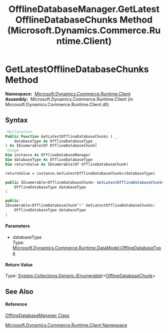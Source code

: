 ﻿---
title: OfflineDatabaseManager.GetLatestOfflineDatabaseChunks Method  (Microsoft.Dynamics.Commerce.Runtime.Client)
TOCTitle: GetLatestOfflineDatabaseChunks Method
ms:assetid: M:Microsoft.Dynamics.Commerce.Runtime.Client.OfflineDatabaseManager.GetLatestOfflineDatabaseChunks(Microsoft.Dynamics.Commerce.Runtime.DataModel.OfflineDatabaseType)
ms:mtpsurl: https://technet.microsoft.com/en-us/library/microsoft.dynamics.commerce.runtime.client.offlinedatabasemanager.getlatestofflinedatabasechunks(v=AX.60)
ms:contentKeyID: 65320232
ms.date: 05/18/2015
mtps_version: v=AX.60
f1_keywords:
- Microsoft.Dynamics.Commerce.Runtime.Client.OfflineDatabaseManager.GetLatestOfflineDatabaseChunks
dev_langs:
- CSharp
- C++
- VB
---

# GetLatestOfflineDatabaseChunks Method

**Namespace:**  [Microsoft.Dynamics.Commerce.Runtime.Client](microsoft-dynamics-commerce-runtime-client-namespace.md)  
**Assembly:**  Microsoft.Dynamics.Commerce.Runtime.Client (in Microsoft.Dynamics.Commerce.Runtime.Client.dll)

## Syntax

``` vb
'Declaration
Public Function GetLatestOfflineDatabaseChunks ( _
    databaseType As OfflineDatabaseType _
) As IEnumerable(Of OfflineDatabaseChunk)
'Usage
Dim instance As OfflineDatabaseManager
Dim databaseType As OfflineDatabaseType
Dim returnValue As IEnumerable(Of OfflineDatabaseChunk)

returnValue = instance.GetLatestOfflineDatabaseChunks(databaseType)
```

``` csharp
public IEnumerable<OfflineDatabaseChunk> GetLatestOfflineDatabaseChunks(
    OfflineDatabaseType databaseType
)
```

``` c++
public:
IEnumerable<OfflineDatabaseChunk^>^ GetLatestOfflineDatabaseChunks(
    OfflineDatabaseType databaseType
)
```

#### Parameters

  - databaseType  
    Type: [Microsoft.Dynamics.Commerce.Runtime.DataModel.OfflineDatabaseType](offlinedatabasetype-enumeration-microsoft-dynamics-commerce-runtime-datamodel.md)  

#### Return Value

Type: [System.Collections.Generic.IEnumerable](https://technet.microsoft.com/en-us/library/9eekhta0\(v=ax.60\))\<[OfflineDatabaseChunk](offlinedatabasechunk-class-microsoft-dynamics-commerce-runtime-datamodel.md)\>  

## See Also

#### Reference

[OfflineDatabaseManager Class](offlinedatabasemanager-class-microsoft-dynamics-commerce-runtime-client.md)

[Microsoft.Dynamics.Commerce.Runtime.Client Namespace](microsoft-dynamics-commerce-runtime-client-namespace.md)

